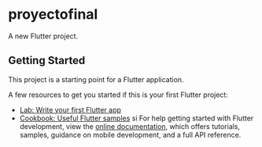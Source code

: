 # proyectofinal

A new Flutter project.

## Getting Started

This project is a starting point for a Flutter application.

A few resources to get you started if this is your first Flutter project:

- [Lab: Write your first Flutter app](https://docs.flutter.dev/get-started/codelab)
- [Cookbook: Useful Flutter samples](https://docs.flutter.dev/cookbook)
si
For help getting started with Flutter development, view the
[online documentation](https://docs.flutter.dev/), which offers tutorials,
samples, guidance on mobile development, and a full API reference.
